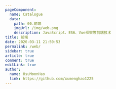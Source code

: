 ```yaml
---
pageComponent:
  name: Catalogue
  data:
    path: 00.前端
    imgUrl: /img/web.png
    description: JavaScript、ES6、Vue框架等前端技术
title: 前端
date: 2020-03-11 21:50:53
permalink: /web/
sidebar: true
article: true
comment: true
editLink: true
author:
  name: HsuMoonHao
  link: https://github.com/xumenghao1225
---
```

